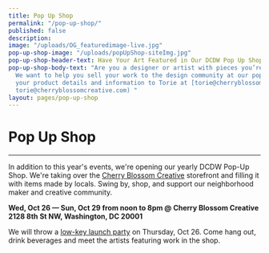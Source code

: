 ```yaml
---
title: Pop Up Shop
permalink: "/pop-up-shop/"
published: false
description: 
image: "/uploads/OG_featuredimage-live.jpg"
pop-up-shop-image: "/uploads/popUpShop-siteImg.jpg"
pop-up-shop-header-text: Have Your Art Featured in Our DCDW Pop Up Shop!
pop-up-shop-body-text: "Are you a designer or artist with pieces you’re ready to sell?
  We want to help you sell your work to the design community at our pop up shop.\n\nSend
  your product details and information to Torie at [torie@cherryblossomcreative.com](mailto:
  torie@cherryblossomcreative.com) "
layout: pages/pop-up-shop
---
```


# Pop Up Shop

<hr class="title-divider-blue">

In addition to this year's events, we're opening our yearly DCDW Pop-Up Shop. We're taking over the [Cherry Blossom Creative](http://cherryblossomcreative.com/) storefront and filling it with items made by locals. Swing by, shop, and support our neighborhood
maker and creative community.

**Wed, Oct 26 — Sun, Oct 29 from noon to 8pm @ Cherry Blossom Creative
2128 8th St NW, Washington, DC 20001**

We will throw a [low-key launch party](http://www.dcdesignweek.org/events/pop-up-shop-launch.html) on Thursday, Oct 26. Come hang out, drink beverages and meet the artists featuring work in the shop.